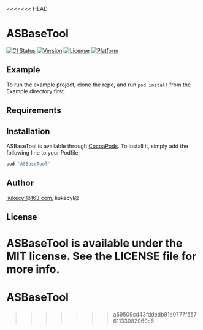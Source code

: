 <<<<<<< HEAD
# ASBaseTool

[![CI Status](https://img.shields.io/travis/liukecyl@163.com/ASBaseTool.svg?style=flat)](https://travis-ci.org/liukecyl@163.com/ASBaseTool)
[![Version](https://img.shields.io/cocoapods/v/ASBaseTool.svg?style=flat)](https://cocoapods.org/pods/ASBaseTool)
[![License](https://img.shields.io/cocoapods/l/ASBaseTool.svg?style=flat)](https://cocoapods.org/pods/ASBaseTool)
[![Platform](https://img.shields.io/cocoapods/p/ASBaseTool.svg?style=flat)](https://cocoapods.org/pods/ASBaseTool)

## Example

To run the example project, clone the repo, and run `pod install` from the Example directory first.

## Requirements

## Installation

ASBaseTool is available through [CocoaPods](https://cocoapods.org). To install
it, simply add the following line to your Podfile:

```ruby
pod 'ASBaseTool'
```

## Author

liukecyl@163.com, liukecyl@

## License

ASBaseTool is available under the MIT license. See the LICENSE file for more info.
=======
# ASBaseTool
>>>>>>> a69509cd43fddedb91e0777f55761133082060c6
